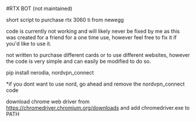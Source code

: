 #RTX BOT (not maintained)

short script to purchase rtx 3060 ti from newegg

code is currently not working and will likely never be fixed by me as this was created for a friend for a one time use, however feel free to fix it if you'd like to use it.

not written to purchase different cards or to use different websites, however the code is very simple and can easily be modified to do so.

pip install nerodia, nordvpn_connect

*if you dont want to use nord, go ahead and remove the nordvpn_connect code

download chrome web driver from https://chromedriver.chromium.org/downloads and add chromedriver.exe to PATH
